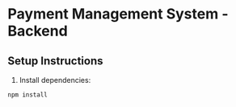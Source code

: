 # Payment Management System - Backend

## Setup Instructions

1. Install dependencies:
```bash
npm install